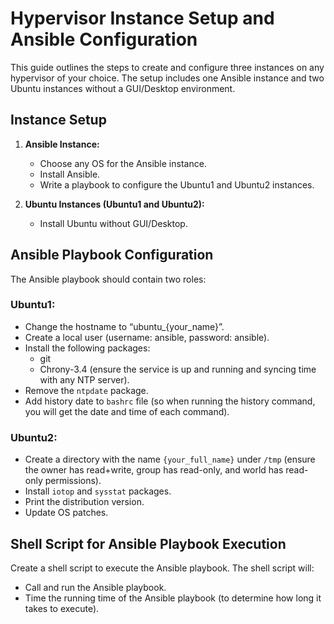# Hypervisor Instance Setup and Ansible Configuration

This guide outlines the steps to create and configure three instances on any hypervisor of your choice. The setup includes one Ansible instance and two Ubuntu instances without a GUI/Desktop environment.

## Instance Setup

1. **Ansible Instance:**
   - Choose any OS for the Ansible instance.
   - Install Ansible.
   - Write a playbook to configure the Ubuntu1 and Ubuntu2 instances.

2. **Ubuntu Instances (Ubuntu1 and Ubuntu2):**
   - Install Ubuntu without GUI/Desktop.

## Ansible Playbook Configuration

The Ansible playbook should contain two roles:

### Ubuntu1:
- Change the hostname to “ubuntu_{your_name}”.
- Create a local user (username: ansible, password: ansible).
- Install the following packages:
  - git
  - Chrony-3.4 (ensure the service is up and running and syncing time with any NTP server).
- Remove the `ntpdate` package.
- Add history date to `bashrc` file (so when running the history command, you will get the date and time of each command).

### Ubuntu2:
- Create a directory with the name `{your_full_name}` under `/tmp` (ensure the owner has read+write, group has read-only, and world has read-only permissions).
- Install `iotop` and `sysstat` packages.
- Print the distribution version.
- Update OS patches.

## Shell Script for Ansible Playbook Execution

Create a shell script to execute the Ansible playbook. The shell script will:
- Call and run the Ansible playbook.
- Time the running time of the Ansible playbook (to determine how long it takes to execute).

